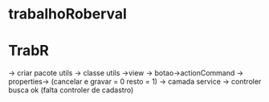 # trabalhoRoberval
# TrabR

-> criar pacote utils -> classe utils
->view -> botao->actionCommand -> properties-> (cancelar e gravar = 0 resto = 1)
-> camada service
-> controler busca ok (falta controler de cadastro) 
